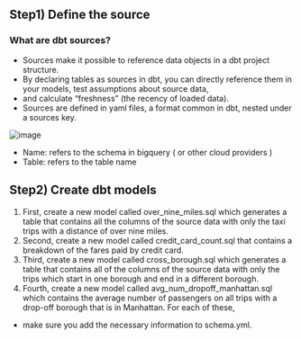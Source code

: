 ## Step1) Define the source 

### What are dbt sources?
- Sources make it possible to reference data objects in a dbt project structure.
- By declaring tables as sources in dbt, you can directly reference them in your models, test assumptions about source data,
- and calculate “freshness” (the recency of loaded data).
- Sources are defined in yaml files, a format common in dbt, nested under a sources key.

![image](https://github.com/iayaakhaled1/Advance-Your-SQL-Skills-with-dbt-for-Data-Engineering/assets/145045777/d9e9a605-06e8-4b70-be42-5b2ba1e626b2)

- Name: refers to the schema in bigquery ( or other cloud providers )
- Table: refers to the table name


## Step2) Create dbt models 
1) First, create a new model called over_nine_miles.sql which generates a table that contains all the columns of the source data with only the taxi trips with a distance of over nine miles. 
2) Second, create a new model called credit_card_count.sql that contains a breakdown of the fares paid by credit card. 
3) Third, create a new model called cross_borough.sql which generates a table that contains all of the columns of the source data with only the trips which start in one borough and end in a different borough. 
4) Fourth, create a new model called avg_num_dropoff_manhattan.sql which contains the average number of passengers on all trips with a drop-off borough that is in Manhattan. For each of these, 
- make sure you add the necessary information to schema.yml. 